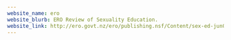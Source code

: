 ```yaml
---
website_name: ero
website_blurb: ERO Review of Sexuality Education.
website_link: http://ero.govt.nz/ero/publishing.nsf/Content/sex-ed-jun07
---
```

